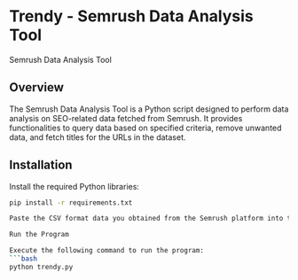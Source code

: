 # Trendy - Semrush Data Analysis Tool

Semrush Data Analysis Tool

## Overview

The Semrush Data Analysis Tool is a Python script designed to perform data analysis on SEO-related data fetched from Semrush. It provides functionalities to query data based on specified criteria, remove unwanted data, and fetch titles for the URLs in the dataset.

## Installation

Install the required Python libraries:

```bash
pip install -r requirements.txt

Paste the CSV format data you obtained from the Semrush platform into the semrush.csv file.

Run the Program

Execute the following command to run the program:
```bash
python trendy.py
